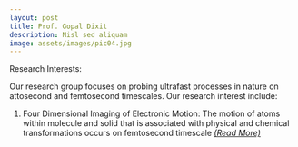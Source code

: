 ```yaml
---
layout: post
title: Prof. Gopal Dixit
description: Nisl sed aliquam
image: assets/images/pic04.jpg
---
```


Research Interests:

Our research group focuses on probing ultrafast processes in nature on attosecond and femtosecond timescales. Our research interest include:

1. Four Dimensional Imaging of Electronic Motion: The motion of atoms within molecule and solid that is associated with physical and chemical transformations occurs on femtosecond timescale <i>[(Read More)](https://epdampiitb.github.io/p/kaleidoscope/ama/2.html)
